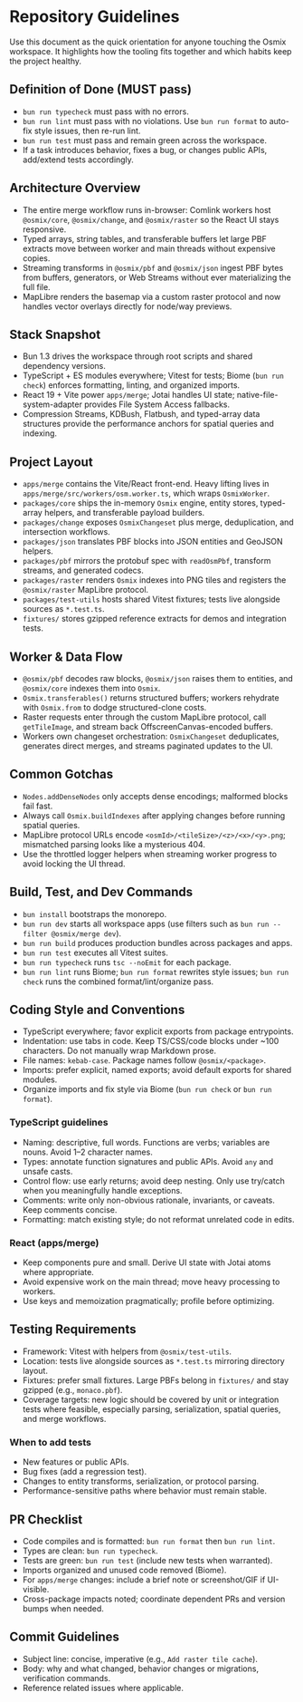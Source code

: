 # Repository Guidelines

Use this document as the quick orientation for anyone touching the Osmix workspace. It highlights how the tooling fits together and which habits keep the project healthy.

## Definition of Done (MUST pass)
- `bun run typecheck` must pass with no errors.
- `bun run lint` must pass with no violations. Use `bun run format` to auto-fix style issues, then re-run lint.
- `bun run test` must pass and remain green across the workspace.
- If a task introduces behavior, fixes a bug, or changes public APIs, add/extend tests accordingly.

## Architecture Overview
- The entire merge workflow runs in-browser: Comlink workers host `@osmix/core`, `@osmix/change`, and `@osmix/raster` so the React UI stays responsive.
- Typed arrays, string tables, and transferable buffers let large PBF extracts move between worker and main threads without expensive copies.
- Streaming transforms in `@osmix/pbf` and `@osmix/json` ingest PBF bytes from buffers, generators, or Web Streams without ever materializing the full file.
- MapLibre renders the basemap via a custom raster protocol and now handles vector overlays directly for node/way previews.

## Stack Snapshot
- Bun 1.3 drives the workspace through root scripts and shared dependency versions.
- TypeScript + ES modules everywhere; Vitest for tests; Biome (`bun run check`) enforces formatting, linting, and organized imports.
- React 19 + Vite power `apps/merge`; Jotai handles UI state; native-file-system-adapter provides File System Access fallbacks.
- Compression Streams, KDBush, Flatbush, and typed-array data structures provide the performance anchors for spatial queries and indexing.

## Project Layout
- `apps/merge` contains the Vite/React front-end. Heavy lifting lives in `apps/merge/src/workers/osm.worker.ts`, which wraps `OsmixWorker`.
- `packages/core` ships the in-memory `Osmix` engine, entity stores, typed-array helpers, and transferable payload builders.
- `packages/change` exposes `OsmixChangeset` plus merge, deduplication, and intersection workflows.
- `packages/json` translates PBF blocks into JSON entities and GeoJSON helpers.
- `packages/pbf` mirrors the protobuf spec with `readOsmPbf`, transform streams, and generated codecs.
- `packages/raster` renders `Osmix` indexes into PNG tiles and registers the `@osmix/raster` MapLibre protocol.
- `packages/test-utils` hosts shared Vitest fixtures; tests live alongside sources as `*.test.ts`.
- `fixtures/` stores gzipped reference extracts for demos and integration tests.

## Worker & Data Flow
- `@osmix/pbf` decodes raw blocks, `@osmix/json` raises them to entities, and `@osmix/core` indexes them into `Osmix`.
- `Osmix.transferables()` returns structured buffers; workers rehydrate with `Osmix.from` to dodge structured-clone costs.
- Raster requests enter through the custom MapLibre protocol, call `getTileImage`, and stream back OffscreenCanvas-encoded buffers.
- Workers own changeset orchestration: `OsmixChangeset` deduplicates, generates direct merges, and streams paginated updates to the UI.

## Common Gotchas
- `Nodes.addDenseNodes` only accepts dense encodings; malformed blocks fail fast.
- Always call `Osmix.buildIndexes` after applying changes before running spatial queries.
- MapLibre protocol URLs encode `<osmId>/<tileSize>/<z>/<x>/<y>.png`; mismatched parsing looks like a mysterious 404.
- Use the throttled logger helpers when streaming worker progress to avoid locking the UI thread.

## Build, Test, and Dev Commands
- `bun install` bootstraps the monorepo.
- `bun run dev` starts all workspace apps (use filters such as `bun run --filter @osmix/merge dev`).
- `bun run build` produces production bundles across packages and apps.
- `bun run test` executes all Vitest suites.
- `bun run typecheck` runs `tsc --noEmit` for each package.
- `bun run lint` runs Biome; `bun run format` rewrites style issues; `bun run check` runs the combined format/lint/organize pass.

## Coding Style and Conventions
- TypeScript everywhere; favor explicit exports from package entrypoints.
- Indentation: use tabs in code. Keep TS/CSS/code blocks under ~100 characters. Do not manually wrap Markdown prose.
- File names: `kebab-case`. Package names follow `@osmix/<package>`.
- Imports: prefer explicit, named exports; avoid default exports for shared modules.
- Organize imports and fix style via Biome (`bun run check` or `bun run format`).

### TypeScript guidelines
- Naming: descriptive, full words. Functions are verbs; variables are nouns. Avoid 1–2 character names.
- Types: annotate function signatures and public APIs. Avoid `any` and unsafe casts.
- Control flow: use early returns; avoid deep nesting. Only use try/catch when you meaningfully handle exceptions.
- Comments: write only non-obvious rationale, invariants, or caveats. Keep comments concise.
- Formatting: match existing style; do not reformat unrelated code in edits.

### React (apps/merge)
- Keep components pure and small. Derive UI state with Jotai atoms where appropriate.
- Avoid expensive work on the main thread; move heavy processing to workers.
- Use keys and memoization pragmatically; profile before optimizing.

## Testing Requirements
- Framework: Vitest with helpers from `@osmix/test-utils`.
- Location: tests live alongside sources as `*.test.ts` mirroring directory layout.
- Fixtures: prefer small fixtures. Large PBFs belong in `fixtures/` and stay gzipped (e.g., `monaco.pbf`).
- Coverage targets: new logic should be covered by unit or integration tests where feasible, especially parsing, serialization, spatial queries, and merge workflows.

### When to add tests
- New features or public APIs.
- Bug fixes (add a regression test).
- Changes to entity transforms, serialization, or protocol parsing.
- Performance-sensitive paths where behavior must remain stable.

## PR Checklist
- Code compiles and is formatted: `bun run format` then `bun run lint`.
- Types are clean: `bun run typecheck`.
- Tests are green: `bun run test` (include new tests when warranted).
- Imports organized and unused code removed (Biome).
- For `apps/merge` changes: include a brief note or screenshot/GIF if UI-visible.
- Cross-package impacts noted; coordinate dependent PRs and version bumps when needed.

## Commit Guidelines
- Subject line: concise, imperative (e.g., `Add raster tile cache`).
- Body: why and what changed, behavior changes or migrations, verification commands.
- Reference related issues where applicable.
